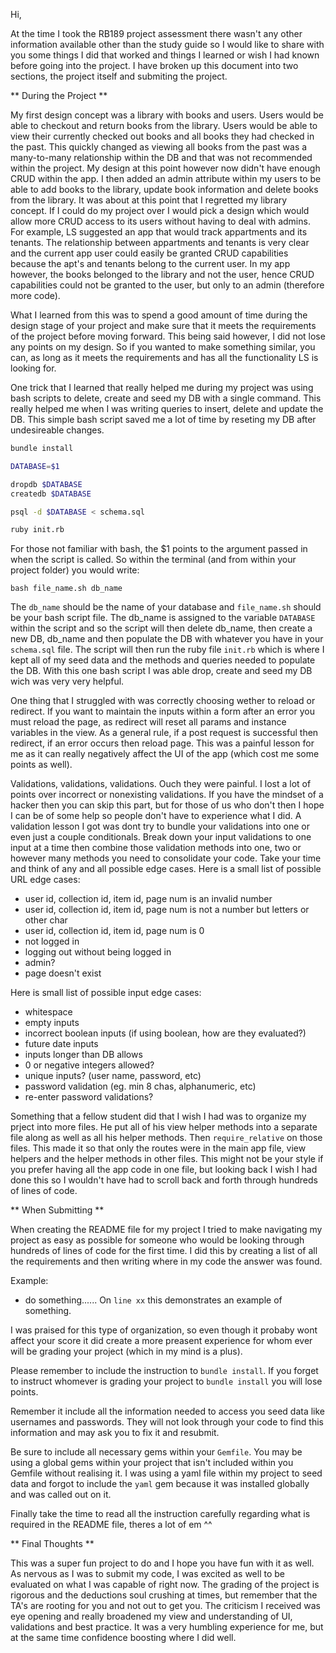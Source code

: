 Hi,

At the time I took the RB189 project assessment there wasn't any other information available other than the study guide so I would like to share with you some things I did that worked and things I learned or wish I had known before going into the project. I have broken up this document into two sections, the project itself and submiting the project.

** During the Project **

My first design concept was a library with books and users. Users would be able to checkout and return books from the library. Users would be able to view their currently checked out books and all books they had checked in the past. This quickly changed as viewing all books from the past was a many-to-many relationship within the DB and that was not recommended within the project. My design at this point however now didn't have enough CRUD within the app. I then added an admin attribute within my users to be able to add books to the library, update book information and delete books from the library. It was about at this point that I regretted my library concept. If I could do my project over I would pick a design which would allow more CRUD access to its users without having to deal with admins. For example, LS suggested an app that would track appartments and its tenants. The relationship between appartments and tenants is very clear and the current app user could easily be granted CRUD capabilities because the apt's and tenants belong to the current user. In my app however, the books belonged to the library and not the user, hence CRUD capabilities could not be granted to the user, but only to an admin (therefore more code).

What I learned from this was to spend a good amount of time during the design stage of your project and make sure that it meets the requirements of the project before moving forward. This being said however, I did not lose any points on my design. So if you wanted to make something similar, you can, as long as it meets the requirements and has all the functionality LS is looking for.

One trick that I learned that really helped me during my project was using bash scripts to delete, create and seed my DB with a single command. This really helped me when I was writing queries to insert, delete and update the DB. This simple bash script saved me a lot of time by reseting my DB after undesireable changes.

```bash
bundle install

DATABASE=$1

dropdb $DATABASE
createdb $DATABASE

psql -d $DATABASE < schema.sql

ruby init.rb
```

For those not familiar with bash, the $1 points to the argument passed in when the script is called. So within the terminal (and from within your project folder) you would write:

`bash file_name.sh db_name`

The `db_name` should be the name of your database and `file_name.sh` should be your bash script file. The db_name is assigned to the variable `DATABASE` within the script and so the script will then delete db_name, then create a new DB, db_name and then populate the DB with whatever you have in your `schema.sql` file. The script will then run the ruby file `init.rb` which is where I kept all of my seed data and the methods and queries needed to populate the DB. With this one bash script I was able drop, create and seed my DB wich was very very helpful.

One thing that I struggled with was correctly choosing wether to reload or redirect. If you want to maintain the inputs within a form after an error you must reload the page, as redirect will reset all params and instance variables in the view. As a general rule, if a post request is successful then redirect, if an error occurs then reload page. This was a painful lesson for me as it can really negatively affect the UI of the app (which cost me some points as well).

Validations, validations, validations. Ouch they were painful. I lost a lot of points over incorrect or nonexisting validations. If you have the mindset of a hacker then you can skip this part, but for those of us who don't then I hope I can be of some help so people don't have to experience what I did. A validation lesson I got was dont try to bundle your validations into one or even just a couple conditionals. Break down your input validations to one input at a time then combine those validation methods into one, two or however many methods you need to consolidate your code. Take your time and think of any and all possible edge cases.
Here is a small list of possible URL edge cases:

- user id, collection id, item id, page num is an invalid number
- user id, collection id, item id, page num is not a number but letters or other char
- user id, collection id, item id, page num is 0
- not logged in
- logging out without being logged in
- admin?
- page doesn't exist

Here is small list of possible input edge cases:

- whitespace
- empty inputs
- incorrect boolean inputs (if using boolean, how are they evaluated?)
- future date inputs
- inputs longer than DB allows
- 0 or negative integers allowed?
- unique inputs? (user name, password, etc)
- password validation (eg. min 8 chas, alphanumeric, etc)
- re-enter password validations?

Something that a fellow student did that I wish I had was to organize my prject into more files. He put all of his view helper methods into a separate file along as well as all his helper methods. Then `require_relative` on those files. This made it so that only the routes were in the main app file, view helpers and the helper methods in other files. This might not be your style if you prefer having all the app code in one file, but looking back I wish I had done this so I wouldn't have had to scroll back and forth through hundreds of lines of code.

** When Submitting **

When creating the README file for my project I tried to make navigating my project as easy as possible for someone who would be looking through hundreds of lines of code for the first time. I did this by creating a list of all the requirements and then writing where in my code the answer was found.

Example:

- do something......
  On `line xx` this demonstrates an example of something.

I was praised for this type of organization, so even though it probaby wont affect your score it did create a more preasent experience for whom ever will be grading your project (which in my mind is a plus).

Please remember to include the instruction to `bundle install`. If you forget to instruct whomever is grading your project to `bundle install` you will lose points.

Remember it include all the information needed to access you seed data like usernames and passwords. They will not look through your code to find this information and may ask you to fix it and resubmit.

Be sure to include all necessary gems within your `Gemfile`. You may be using a global gems within your project that isn't included within you Gemfile without realising it. I was using a yaml file within my project to seed data and forgot to include the `yaml` gem because it was installed globally and was called out on it.

Finally take the time to read all the instruction carefully regarding what is required in the README file, theres a lot of em ^^

** Final Thoughts **

This was a super fun project to do and I hope you have fun with it as well. As nervous as I was to submit my code, I was excited as well to be evaluated on what I was capable of right now. The grading of the project is rigorous and the deductions soul crushing at times, but remember that the TA's are rooting for you and not out to get you. The criticism I received was eye opening and really broadened my view and understanding of UI, validations and best practice. It was a very humbling experience for me, but at the same time confidence boosting where I did well.
